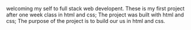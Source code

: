 welcoming my self to full stack web developent.
These is my first project after one week class in html and css;
The project was built with html and css;
The purpose of the project is to build our us in html and css.

